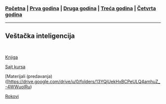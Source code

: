 ### [Početna](../README.md) | [Prva godina](../main_pages/prva.md) | [Druga godina](../main_pages/druga.md) | [Treća godina](../main_pages/treca.md) | [Četvrta godina](../main_pages/cetvrta.md)

---

## Veštačka inteligencija

<br>

[Knjiga](https://poincare.matf.bg.ac.rs/~janicic//books/VI_A4.pdf)

[Sajt kursa](https://matfvi.github.io/site/index.html)

[Materijali (predavanja)([https://drive.google.com/drive/u/0/folders/13YQjUekHxBCPeULQ4amhuZ_-4WWuoIRu)

[Rokovi](https://drive.google.com/drive/u/0/folders/15GDrrF8wI6JvpL7tGjcWIxVUl140b8-w)
